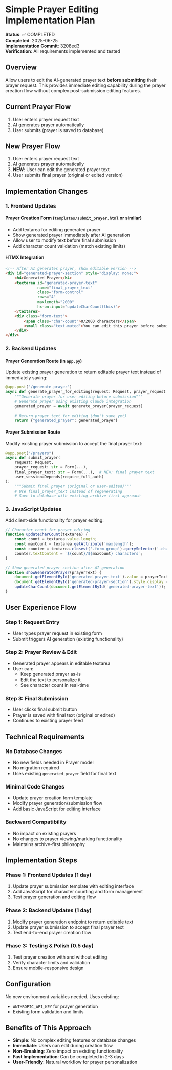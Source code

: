 # Simple Prayer Editing Implementation Plan

**Status**: ✅ COMPLETED  
**Completed**: 2025-06-25  
**Implementation Commit**: 3208ed3  
**Verification**: All requirements implemented and tested  

## Overview
Allow users to edit the AI-generated prayer text **before submitting** their prayer request. This provides immediate editing capability during the prayer creation flow without complex post-submission editing features.

## Current Prayer Flow
1. User enters prayer request text
2. AI generates prayer automatically
3. User submits (prayer is saved to database)

## New Prayer Flow
1. User enters prayer request text  
2. AI generates prayer automatically
3. **NEW**: User can edit the generated prayer text
4. User submits final prayer (original or edited version)

## Implementation Changes

### 1. Frontend Updates

#### Prayer Creation Form (`templates/submit_prayer.html` or similar)
- Add textarea for editing generated prayer
- Show generated prayer immediately after AI generation
- Allow user to modify text before final submission
- Add character count validation (match existing limits)

#### HTMX Integration
```html
<!-- After AI generates prayer, show editable version -->
<div id="generated-prayer-section" style="display: none;">
    <h4>Generated Prayer</h4>
    <textarea id="generated-prayer-text" 
              name="final_prayer_text"
              class="form-control" 
              rows="4" 
              maxlength="2000"
              hx-on:input="updateCharCount(this)">
    </textarea>
    <div class="form-text">
        <span class="char-count">0/2000 characters</span>
        <small class="text-muted">You can edit this prayer before submitting</small>
    </div>
</div>
```

### 2. Backend Updates

#### Prayer Generation Route (in `app.py`)
Update existing prayer generation to return editable prayer text instead of immediately saving:

```python
@app.post("/generate-prayer")
async def generate_prayer_for_editing(request: Request, prayer_request: str = Form(...)):
    """Generate prayer for user editing before submission"""
    # Generate prayer using existing Claude integration
    generated_prayer = await generate_prayer(prayer_request)
    
    # Return prayer text for editing (don't save yet)
    return {"generated_prayer": generated_prayer}
```

#### Prayer Submission Route
Modify existing prayer submission to accept the final prayer text:

```python
@app.post("/prayers")
async def submit_prayer(
    request: Request, 
    prayer_request: str = Form(...),
    final_prayer_text: str = Form(...),  # NEW: final prayer text
    user_session=Depends(require_full_auth)
):
    """Submit final prayer (original or user-edited)"""
    # Use final_prayer_text instead of regenerating
    # Save to database with existing archive-first approach
```

### 3. JavaScript Updates

Add client-side functionality for prayer editing:

```javascript
// Character count for prayer editing
function updateCharCount(textarea) {
    const count = textarea.value.length;
    const maxCount = textarea.getAttribute('maxlength');
    const counter = textarea.closest('.form-group').querySelector('.char-count');
    counter.textContent = `${count}/${maxCount} characters`;
}

// Show generated prayer section after AI generation
function showGeneratedPrayer(prayerText) {
    document.getElementById('generated-prayer-text').value = prayerText;
    document.getElementById('generated-prayer-section').style.display = 'block';
    updateCharCount(document.getElementById('generated-prayer-text'));
}
```

## User Experience Flow

### Step 1: Request Entry
- User types prayer request in existing form
- Submit triggers AI generation (existing functionality)

### Step 2: Prayer Review & Edit
- Generated prayer appears in editable textarea
- User can:
  - Keep generated prayer as-is
  - Edit the text to personalize it
  - See character count in real-time

### Step 3: Final Submission  
- User clicks final submit button
- Prayer is saved with final text (original or edited)
- Continues to existing prayer feed

## Technical Requirements

### No Database Changes
- No new fields needed in Prayer model
- No migration required
- Uses existing `generated_prayer` field for final text

### Minimal Code Changes
- Update prayer creation form template
- Modify prayer generation/submission flow
- Add basic JavaScript for editing interface

### Backward Compatibility
- No impact on existing prayers
- No changes to prayer viewing/marking functionality
- Maintains archive-first philosophy

## Implementation Steps

### Phase 1: Frontend Updates (1 day)
1. Update prayer submission template with editing interface
2. Add JavaScript for character counting and form management
3. Test prayer generation and editing flow

### Phase 2: Backend Updates (1 day)  
1. Modify prayer generation endpoint to return editable text
2. Update prayer submission to accept final prayer text
3. Test end-to-end prayer creation flow

### Phase 3: Testing & Polish (0.5 day)
1. Test prayer creation with and without editing
2. Verify character limits and validation
3. Ensure mobile-responsive design

## Configuration
No new environment variables needed. Uses existing:
- `ANTHROPIC_API_KEY` for prayer generation
- Existing form validation and limits

## Benefits of This Approach
- **Simple**: No complex editing features or database changes
- **Immediate**: Users can edit during creation flow
- **Non-Breaking**: Zero impact on existing functionality  
- **Fast Implementation**: Can be completed in 2-3 days
- **User-Friendly**: Natural workflow for prayer personalization